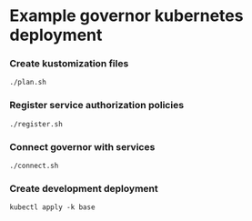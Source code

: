 # Example governor kubernetes deployment

### Create kustomization files

```
./plan.sh
```

### Register service authorization policies

```
./register.sh
```

### Connect governor with services

```
./connect.sh
```

### Create development deployment

```
kubectl apply -k base
```

